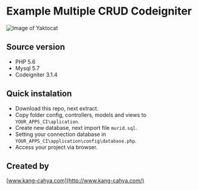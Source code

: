 # Example Multiple CRUD Codeigniter

![Image of Yaktocat](https://github.com/k4ng/example-multiple-crud-codeigniter/blob/master/screenshot-a.png)

## Source version
- PHP 5.6
- Mysql 5.7
- Codeigniter 3.1.4

## Quick instalation
- Download this repo, next extract.
- Copy folder config, controllers, models and views to ``YOUR_APPS_CI\aplication``.
- Create new database, next import file ``murid.sql``.
- Setting your connection database in ``YOUR_APPS_CI\application\config\database.php``.
- Access your project via browser.

## Created by
[www.kang-cahya.com](http://www.kang-cahya.com/)

